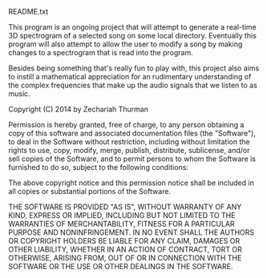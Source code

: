 README.txt

  This program is an ongoing project that will attempt to generate a real-time 3D spectrogram of a selected song on 
  some local directory. Eventually this program will also attempt to allow the user to modify a song by making changes 
  to a spectrogram that is read into the program.

  Besides being something that's really fun to play with, this project also aims to instill a mathematical 
  appreciation for an rudimentary understanding of the complex frequencies that make up the audio signals that we listen 
  to as music.
  
  
Copyright (C) 2014 by Zechariah Thurman

Permission is hereby granted, free of charge, to any person obtaining a copy of this software and associated documentation files (the "Software"), to deal in the Software without restriction, including without limitation the rights to use, copy, modify, merge, publish, distribute, sublicense, and/or sell copies of the Software, and to permit persons to whom the Software is furnished to do so, subject to the following conditions:

The above copyright notice and this permission notice shall be included in all copies or substantial portions of the Software.

THE SOFTWARE IS PROVIDED "AS IS", WITHOUT WARRANTY OF ANY KIND, EXPRESS OR IMPLIED, INCLUDING BUT NOT LIMITED TO THE WARRANTIES OF MERCHANTABILITY, FITNESS FOR A PARTICULAR PURPOSE AND NONINFRINGEMENT. IN NO EVENT SHALL THE AUTHORS OR COPYRIGHT HOLDERS BE LIABLE FOR ANY CLAIM, DAMAGES OR OTHER LIABILITY, WHETHER IN AN ACTION OF CONTRACT, TORT OR OTHERWISE, ARISING FROM, OUT OF OR IN CONNECTION WITH THE SOFTWARE OR THE USE OR OTHER DEALINGS IN THE SOFTWARE.
